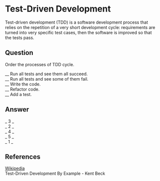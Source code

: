 # Test-Driven Development
  
Test-driven development (TDD) is a software development process that relies on the repetition of a very short development cycle: requirements are turned into very specific test cases, then the software is improved so that the tests pass.

## Question
Order the processes of TDD cycle.  
  
__ Run all tests and see them all succeed.  
__ Run all tests and see some of them fail.  
__ Write the code.  
__ Refactor code.  
__ Add a test.  

## Answer
_ 3 _  
_ 2 _  
_ 4 _  
_ 5 _  
_ 1 _  

## References
[Wikipedia](https://en.wikipedia.org/wiki/Test-driven_development)  
Test-Driven Development By Example - Kent Beck